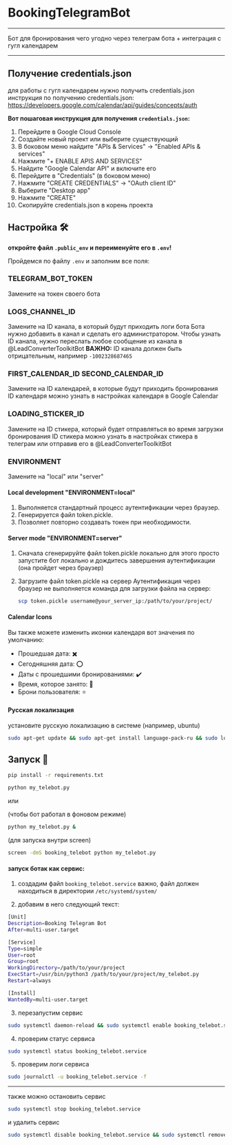 # BookingTelegramBot
---

Бот для бронирования чего угодно через телеграм бота + интеграция с гугл календарем

---

## Получение credentials.json
для работы с гугл календарем нужно получить credentials.json
инструкция по получению credentials.json:
https://developers.google.com/calendar/api/guides/concepts/auth

**Вот пошаговая инструкция для получения `credentials.json`:**
1. Перейдите в Google Cloud Console
2. Создайте новый проект или выберите существующий
3. В боковом меню найдите "APIs & Services" → "Enabled APIs & services"
4. Нажмите "+ ENABLE APIS AND SERVICES"
5. Найдите "Google Calendar API" и включите его
6. Перейдите в "Credentials" (в боковом меню)
7. Нажмите "CREATE CREDENTIALS" → "OAuth client ID"
8. Выберите "Desktop app"
9. Нажмите "CREATE"
10. Скопируйте credentials.json в корень проекта



## Настройка 🛠

**откройте файл `.public_env` и переименуйте его в `.env`!**

Пройдемся по файлу `.env` и заполним все поля:

### TELEGRAM_BOT_TOKEN
Замените на токен своего бота

### LOGS_CHANNEL_ID
Замените на ID канала, в который будут приходить логи бота
Бота нужно добавить в канал и сделать его администратором.
Чтобы узнать ID канала, нужно переслать любое сообщение из канала в @LeadConverterToolkitBot
**ВАЖНО:** ID канала должен быть отрицательным, например `-1002328687465`


### FIRST_CALENDAR_ID SECOND_CALENDAR_ID
Замените на ID календарей, в которые будут приходить бронирования
ID календаря можно узнать в настройках календаря в Google Calendar

### LOADING_STICKER_ID
Замените на ID стикера, который будет отправляться во время загрузки бронирования
ID стикера можно узнать в настройках стикера в телеграм
или отправив его в @LeadConverterToolkitBot

### ENVIRONMENT
Замените на "local" или "server"

#### Local development "ENVIRONMENT=local"
1. Выполняется стандартный процесс аутентификации через браузер.
2. Генерируется файл token.pickle.
3. Позволяет повторно создавать токен при необходимости.

#### Server mode "ENVIRONMENT=server"
1. Сначала сгенерируйте файл token.pickle локально
   для этого просто запустите бот локально и дождитесь завершения аутентификации
   (она пройдет через браузер)

2. Загрузите файл token.pickle на сервер
   Аутентификация через браузер не выполняется
    команда для загрузки файла на сервер:
    ```bash
    scp token.pickle username@your_server_ip:/path/to/your/project/
    ```
#### Calendar Icons

Вы также можете изменить иконки календаря
вот значения по умолчанию:
- Прошедшая дата: ✖️
- Сегодняшняя дата: ⭕️
- Даты с прошедшими бронированиями: ✔️
- Время, которое занято: 🔴
- Брони пользователя: ⭐️

#### Русская локализация
установите русскую локализацию в системе (например, ubuntu)
```bash
sudo apt-get update && sudo apt-get install language-pack-ru && sudo locale-gen ru_RU.UTF-8
```


## Запуск 🚀

```bash
pip install -r requirements.txt
```

```bash
python my_telebot.py
```
или

(чтобы бот работал в фоновом режиме)
```bash
python my_telebot.py &
```
(для запуска внутри screen)
```bash
screen -dmS booking_telebot python my_telebot.py
```

#### запуск ботак как сервис:
1. создадим файл `booking_telebot.service`
важно, файл должен находиться в директории `/etc/systemd/system/`

2. добавим в него следующий текст:
```bash
[Unit]
Description=Booking Telegram Bot
After=multi-user.target

[Service]
Type=simple
User=root
Group=root
WorkingDirectory=/path/to/your/project
ExecStart=/usr/bin/python3 /path/to/your/project/my_telebot.py
Restart=always

[Install]
WantedBy=multi-user.target
```

3. перезапустим сервис
```bash
sudo systemctl daemon-reload && sudo systemctl enable booking_telebot.service && sudo systemctl start booking_telebot.service
```

4. проверим статус сервиса
```bash
sudo systemctl status booking_telebot.service
```

5. проверим логи сервиса
```bash
sudo journalctl -u booking_telebot.service -f
```
---
также можно остановить сервис
```bash
sudo systemctl stop booking_telebot.service
```

и удалить сервис
```bash
sudo systemctl disable booking_telebot.service && sudo systemctl remove booking_telebot.service
```